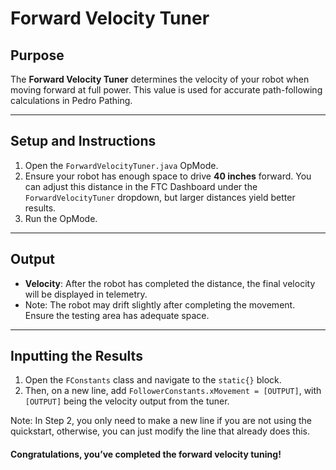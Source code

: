 # Forward Velocity Tuner

## Purpose

The **Forward Velocity Tuner** determines the velocity of your robot when moving forward at full power. This value is used for accurate path-following calculations in Pedro Pathing.

---

## Setup and Instructions

1. Open the `ForwardVelocityTuner.java` OpMode.
2. Ensure your robot has enough space to drive **40 inches** forward. You can adjust this distance in the FTC Dashboard under the `ForwardVelocityTuner` dropdown, but larger distances yield better results.
3. Run the OpMode.

---

## Output

* **Velocity**: After the robot has completed the distance, the final velocity will be displayed in telemetry.
* Note: The robot may drift slightly after completing the movement. Ensure the testing area has adequate space.

---

## Inputting the Results

1. Open the `FConstants` class and navigate to the `static{}` block.
2. Then, on a new line, add `FollowerConstants.xMovement = [OUTPUT]`, with `[OUTPUT]` being the velocity output from the tuner.

Note: In Step 2, you only need to make a new line if you are not using the quickstart, otherwise, you can just modify the line that already does this.  

#### Congratulations, you’ve completed the forward velocity tuning!
